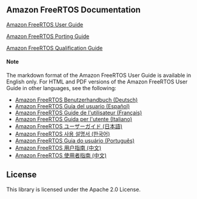 ## Amazon FreeRTOS Documentation

[Amazon FreeRTOS User Guide](./doc_source/userguide/index.md)

[Amazon FreeRTOS Porting Guide](./doc_source/portingguide/index.md)

[Amazon FreeRTOS Qualification Guide](./doc_source/qualificationguide/index.md)

#### Note
The markdown format of the Amazon FreeRTOS User Guide is available in English only.
For HTML and PDF versions of the Amazon FreeRTOS User Guide in other languages, see the following:

- [Amazon FreeRTOS
Benutzerhandbuch (Deutsch)](https://docs.aws.amazon.com/de_de/freertos/latest/userguide/what-is-amazon-freertos.html)
- [Amazon FreeRTOS
Guía del usuario (Español)](https://docs.aws.amazon.com/es_es/freertos/latest/userguide/what-is-amazon-freertos.html)
- [Amazon FreeRTOS
Guide de l'utilisateur (Français)](https://docs.aws.amazon.com/fr_fr/freertos/latest/userguide/what-is-amazon-freertos.html)
- [Amazon FreeRTOS
Guida per l'utente (Italiano)](https://docs.aws.amazon.com/it_it/freertos/latest/userguide/what-is-amazon-freertos.html)
- [Amazon FreeRTOS
ユーザーガイド (日本語)](https://docs.aws.amazon.com/ja_jp/freertos/latest/userguide/what-is-amazon-freertos.html)
- [Amazon FreeRTOS
사용 설명서 (한국어)](https://docs.aws.amazon.com/ko_kr/freertos/latest/userguide/what-is-amazon-freertos.html)
- [Amazon FreeRTOS
Guia do usuário (Português)](https://docs.aws.amazon.com/pt_br/freertos/latest/userguide/what-is-amazon-freertos.html)
- [Amazon FreeRTOS
用户指南 (中文)](https://docs.aws.amazon.com/zh_cn/freertos/latest/userguide/what-is-amazon-freertos.html)
- [Amazon FreeRTOS
使用者指南 (中文)](https://docs.aws.amazon.com/zh_tw/freertos/latest/userguide/what-is-amazon-freertos.html)

## License

This library is licensed under the Apache 2.0 License. 
